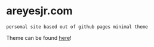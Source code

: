 # areyesjr.com

``` persomal site based out of github pages minimal theme ```

Theme can be found [here](https://github.com/pages-themes/minimal)!
